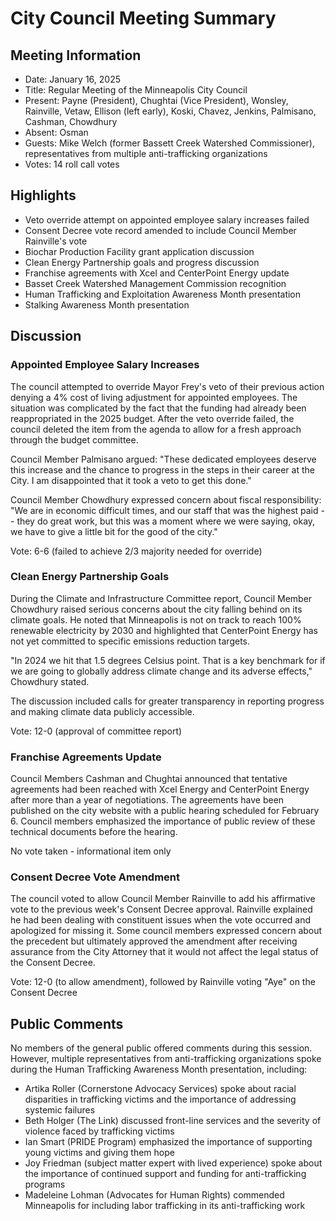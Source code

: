 # City Council Meeting Summary

## Meeting Information
- Date: January 16, 2025
- Title: Regular Meeting of the Minneapolis City Council
- Present: Payne (President), Chughtai (Vice President), Wonsley, Rainville, Vetaw, Ellison (left early), Koski, Chavez, Jenkins, Palmisano, Cashman, Chowdhury
- Absent: Osman
- Guests: Mike Welch (former Bassett Creek Watershed Commissioner), representatives from multiple anti-trafficking organizations
- Votes: 14 roll call votes

## Highlights
- Veto override attempt on appointed employee salary increases failed
- Consent Decree vote record amended to include Council Member Rainville's vote
- Biochar Production Facility grant application discussion
- Clean Energy Partnership goals and progress discussion
- Franchise agreements with Xcel and CenterPoint Energy update
- Basset Creek Watershed Management Commission recognition
- Human Trafficking and Exploitation Awareness Month presentation
- Stalking Awareness Month presentation

## Discussion

### Appointed Employee Salary Increases
The council attempted to override Mayor Frey's veto of their previous action denying a 4% cost of living adjustment for appointed employees. The situation was complicated by the fact that the funding had already been reappropriated in the 2025 budget. After the veto override failed, the council deleted the item from the agenda to allow for a fresh approach through the budget committee.

Council Member Palmisano argued: "These dedicated employees deserve this increase and the chance to progress in the steps in their career at the City. I am disappointed that it took a veto to get this done."

Council Member Chowdhury expressed concern about fiscal responsibility: "We are in economic difficult times, and our staff that was the highest paid -- they do great work, but this was a moment where we were saying, okay, we have to give a little bit for the good of the city."

Vote: 6-6 (failed to achieve 2/3 majority needed for override)

### Clean Energy Partnership Goals
During the Climate and Infrastructure Committee report, Council Member Chowdhury raised serious concerns about the city falling behind on its climate goals. He noted that Minneapolis is not on track to reach 100% renewable electricity by 2030 and highlighted that CenterPoint Energy has not yet committed to specific emissions reduction targets.

"In 2024 we hit that 1.5 degrees Celsius point. That is a key benchmark for if we are going to globally address climate change and its adverse effects," Chowdhury stated.

The discussion included calls for greater transparency in reporting progress and making climate data publicly accessible.

Vote: 12-0 (approval of committee report)

### Franchise Agreements Update
Council Members Cashman and Chughtai announced that tentative agreements had been reached with Xcel Energy and CenterPoint Energy after more than a year of negotiations. The agreements have been published on the city website with a public hearing scheduled for February 6. Council members emphasized the importance of public review of these technical documents before the hearing.

No vote taken - informational item only

### Consent Decree Vote Amendment
The council voted to allow Council Member Rainville to add his affirmative vote to the previous week's Consent Decree approval. Rainville explained he had been dealing with constituent issues when the vote occurred and apologized for missing it. Some council members expressed concern about the precedent but ultimately approved the amendment after receiving assurance from the City Attorney that it would not affect the legal status of the Consent Decree.

Vote: 12-0 (to allow amendment), followed by Rainville voting "Aye" on the Consent Decree

## Public Comments
No members of the general public offered comments during this session. However, multiple representatives from anti-trafficking organizations spoke during the Human Trafficking Awareness Month presentation, including:

- Artika Roller (Cornerstone Advocacy Services) spoke about racial disparities in trafficking victims and the importance of addressing systemic failures
- Beth Holger (The Link) discussed front-line services and the severity of violence faced by trafficking victims
- Ian Smart (PRIDE Program) emphasized the importance of supporting young victims and giving them hope
- Joy Friedman (subject matter expert with lived experience) spoke about the importance of continued support and funding for anti-trafficking programs
- Madeleine Lohman (Advocates for Human Rights) commended Minneapolis for including labor trafficking in its anti-trafficking work
